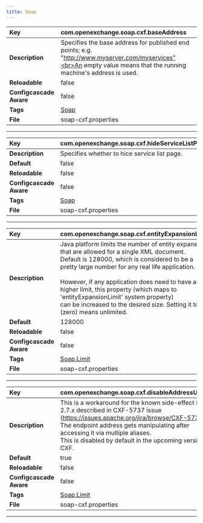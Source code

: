 ```yaml
---
title: Soap
---
```


| __Key__ | com.openexchange.soap.cxf.baseAddress |
|:----------------|:--------|
| __Description__ | Specifies the base address for published end points; e.g. "http://www.myserver.com/myservices"<br>An empty value means that the running machine's address is used.<br> |
| __Reloadable__ | false |
| __Configcascade Aware__ | false |
| __Tags__ | <a href="https://documentation.open-xchange.com/latest/middleware/configuration/tags/Soap.html">Soap</a> |
| __File__ | soap-cxf.properties |

---
| __Key__ | com.openexchange.soap.cxf.hideServiceListPage |
|:----------------|:--------|
| __Description__ | Specifies whether to hice service list page.<br> |
| __Default__ | false |
| __Reloadable__ | false |
| __Configcascade Aware__ | false |
| __Tags__ | <a href="https://documentation.open-xchange.com/latest/middleware/configuration/tags/Soap.html">Soap</a> |
| __File__ | soap-cxf.properties |

---
| __Key__ | com.openexchange.soap.cxf.entityExpansionLimit |
|:----------------|:--------|
| __Description__ | Java platform limits the number of entity expansions that are allowed for a single XML document.<br>Default is 128000, which is considered to be a pretty large number for any real life application.<br><br>However, if any application does need to have a higher limit, this property (which maps to 'entityExpansionLimit' system property)<br>can be increased to the desired size. Setting it to 0 (zero) means unlimited.<br> |
| __Default__ | 128000 |
| __Reloadable__ | false |
| __Configcascade Aware__ | false |
| __Tags__ | <a href="https://documentation.open-xchange.com/latest/middleware/configuration/tags/Soap.html">Soap</a>,<a href="https://documentation.open-xchange.com/latest/middleware/configuration/tags/Limit.html">Limit</a> |
| __File__ | soap-cxf.properties |

---
| __Key__ | com.openexchange.soap.cxf.disableAddressUpdates |
|:----------------|:--------|
| __Description__ | This is a workaround for the known side-effect in CXF 2.7.x described in CXF-5737 issue (https://issues.apache.org/jira/browse/CXF-5737)<br>The endpoint address gets manipulating after accessing it via multiple aliases.<br>This is disabled by default in the upcoming versions of CXF.<br> |
| __Default__ | true |
| __Reloadable__ | false |
| __Configcascade Aware__ | false |
| __Tags__ | <a href="https://documentation.open-xchange.com/latest/middleware/configuration/tags/Soap.html">Soap</a>,<a href="https://documentation.open-xchange.com/latest/middleware/configuration/tags/Limit.html">Limit</a> |
| __File__ | soap-cxf.properties |

---
